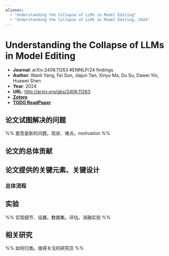 ```yaml
---
aliases:
  - "Understanding the Collapse of LLMs in Model Editing"
  - "Understanding the Collapse of LLMs in Model Editing, 2024"
---
```

# Understanding the Collapse of LLMs in Model Editing

- **Journal**: arXiv:2406.11263 #EMNLP/24 findings
- **Author**: Wanli Yang, Fei Sun, Jiajun Tan, Xinyu Ma, Du Su, Dawei Yin, Huawei Shen
- **Year**: 2024
- **URL**: http://arxiv.org/abs/2406.11263
- [**Zotero**](zotero://select/items/@2024UnderstandingCollapseLLMsYang)
- [**TODO ReadPaper**](https://readpaper.com)

## 论文试图解决的问题

%% 是否是新的问题。现状、难点。motivation %%

## 论文的总体贡献

## 论文提供的关键元素、关键设计

### 总体流程

## 实验

%% 实现细节、设置。数据集。评估。消融实验 %%

## 相关研究

%% 如何归类。值得关注的研究员 %%
